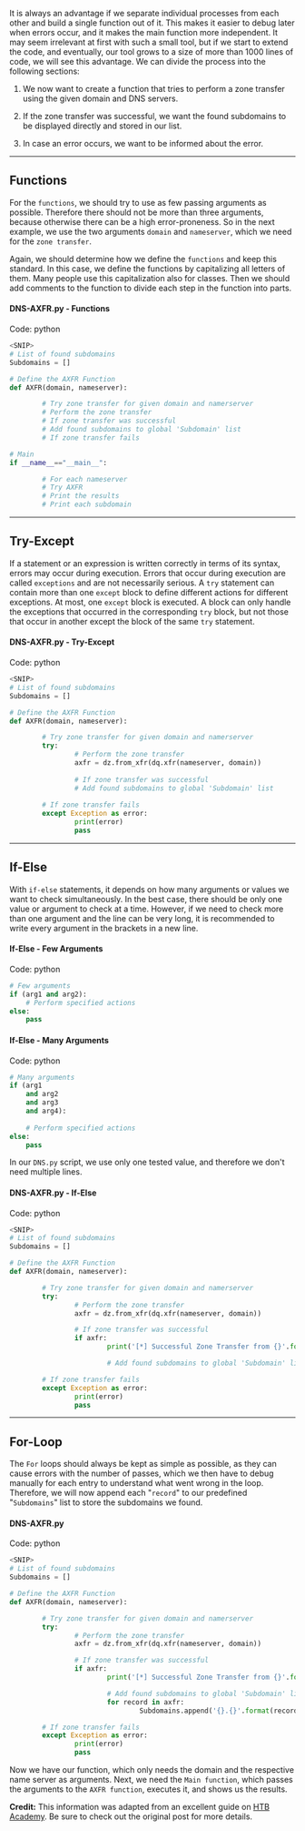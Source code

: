 It is always an advantage if we separate individual processes from each other and build a single function out of it. This makes it easier to debug later when errors occur, and it makes the main function more independent. It may seem irrelevant at first with such a small tool, but if we start to extend the code, and eventually, our tool grows to a size of more than 1000 lines of code, we will see this advantage. We can divide the process into the following sections:

1. We now want to create a function that tries to perform a zone transfer using the given domain and DNS servers.
    
2. If the zone transfer was successful, we want the found subdomains to be displayed directly and stored in our list.
    
3. In case an error occurs, we want to be informed about the error.
    

---

## Functions

For the `functions`, we should try to use as few passing arguments as possible. Therefore there should not be more than three arguments, because otherwise there can be a high error-proneness. So in the next example, we use the two arguments `domain` and `nameserver`, which we need for the `zone transfer`.

Again, we should determine how we define the `functions` and keep this standard. In this case, we define the functions by capitalizing all letters of them. Many people use this capitalization also for classes. Then we should add comments to the function to divide each step in the function into parts.

#### DNS-AXFR.py - Functions

Code: python

```python
<SNIP>
# List of found subdomains
Subdomains = []

# Define the AXFR Function
def AXFR(domain, nameserver):

        # Try zone transfer for given domain and namerserver
		# Perform the zone transfer
        # If zone transfer was successful
        # Add found subdomains to global 'Subdomain' list
        # If zone transfer fails

# Main
if __name__=="__main__":

        # For each nameserver
        # Try AXFR
        # Print the results
        # Print each subdomain
```

---

## Try-Except

If a statement or an expression is written correctly in terms of its syntax, errors may occur during execution. Errors that occur during execution are called `exceptions` and are not necessarily serious. A `try` statement can contain more than one `except` block to define different actions for different exceptions. At most, one `except` block is executed. A block can only handle the exceptions that occurred in the corresponding `try` block, but not those that occur in another except the block of the same `try` statement.

#### DNS-AXFR.py - Try-Except

Code: python

```python
<SNIP>
# List of found subdomains
Subdomains = []

# Define the AXFR Function
def AXFR(domain, nameserver):

        # Try zone transfer for given domain and namerserver
        try:
				# Perform the zone transfer
                axfr = dz.from_xfr(dq.xfr(nameserver, domain))
				
                # If zone transfer was successful
                # Add found subdomains to global 'Subdomain' list
				
        # If zone transfer fails
        except Exception as error:
                print(error)
                pass
```

---

## If-Else

With `if-else` statements, it depends on how many arguments or values we want to check simultaneously. In the best case, there should be only one value or argument to check at a time. However, if we need to check more than one argument and the line can be very long, it is recommended to write every argument in the brackets in a new line.

#### If-Else - Few Arguments

Code: python

```python
# Few arguments
if (arg1 and arg2):
	# Perform specified actions
else:
	pass
```

#### If-Else - Many Arguments

Code: python

```python
# Many arguments
if (arg1 
	and arg2
	and arg3
	and arg4):
	
	# Perform specified actions
else:
	pass
```

In our `DNS.py` script, we use only one tested value, and therefore we don't need multiple lines.

#### DNS-AXFR.py - If-Else

Code: python

```python
<SNIP>
# List of found subdomains
Subdomains = []

# Define the AXFR Function
def AXFR(domain, nameserver):

        # Try zone transfer for given domain and namerserver
        try:
				# Perform the zone transfer
                axfr = dz.from_xfr(dq.xfr(nameserver, domain))

                # If zone transfer was successful
                if axfr:
                        print('[*] Successful Zone Transfer from {}'.format(nameserver))

                        # Add found subdomains to global 'Subdomain' list

        # If zone transfer fails
        except Exception as error:
                print(error)
                pass
```

---

## For-Loop

The `For` loops should always be kept as simple as possible, as they can cause errors with the number of passes, which we then have to debug manually for each entry to understand what went wrong in the loop. Therefore, we will now append each "`record`" to our predefined "`Subdomains`" list to store the subdomains we found.

#### DNS-AXFR.py

Code: python

```python
<SNIP>
# List of found subdomains
Subdomains = []

# Define the AXFR Function
def AXFR(domain, nameserver):

        # Try zone transfer for given domain and namerserver
        try:
				# Perform the zone transfer
                axfr = dz.from_xfr(dq.xfr(nameserver, domain))

                # If zone transfer was successful
                if axfr:
                        print('[*] Successful Zone Transfer from {}'.format(nameserver))

                        # Add found subdomains to global 'Subdomain' list
                        for record in axfr:
                                Subdomains.append('{}.{}'.format(record.to_text(), domain))

        # If zone transfer fails
        except Exception as error:
                print(error)
                pass
```

Now we have our function, which only needs the domain and the respective name server as arguments. Next, we need the `Main function`, which passes the arguments to the `AXFR function`, executes it, and shows us the results.

**Credit:** This information was adapted from an excellent guide on [HTB Academy](https://academy.hackthebox.com/course/preview/dns-enumeration-using-python). Be sure to check out the original post for more details.

